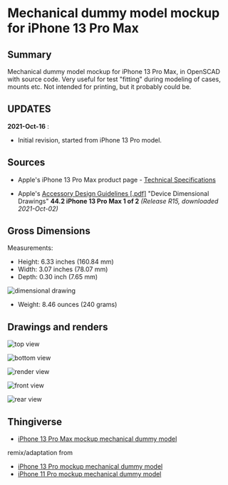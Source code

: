 Mechanical dummy model mockup for iPhone 13 Pro Max
===================================================

Summary
-------

Mechanical dummy model mockup for iPhone 13 Pro Max, in OpenSCAD with source code. Very useful for test "fitting" during modeling of cases, mounts etc. Not intended for printing, but it probably could be.

UPDATES
-------

**2021-Oct-16** :

-	Initial revision, started from iPhone 13 Pro model.

Sources
-------

-	Apple's iPhone 13 Pro Max product page - [Technical Specifications](https://www.apple.com/iphone-13-pro/specs/)

-	Apple's [Accessory Design Guidelines [.pdf]](https://developer.apple.com/accessories/Accessory-Design-Guidelines.pdf) "Device Dimensional Drawings" **44.2 iPhone 13 Pro Max 1 of 2** *(Release R15, downloaded 2021-Oct-02)*

Gross Dimensions
----------------

Measurements:

-	Height: 6.33 inches (160.84 mm)
-	Width: 3.07 inches (78.07 mm)
-	Depth: 0.30 inch (7.65 mm)

![dimensional drawing](img/dimensions_iphone_13_pro_max__screenshot.png)

-	Weight: 8.46 ounces (240 grams)

Drawings and renders
--------------------

![top view](img/iphone_13_pro_max_top_view.png)

![bottom view](img/iphone_13_pro_max_bottom_view.png)

![render view](img/iphone_13_pro_max_render_view.png)

![front view](img/iphone_13_pro_max_front_view.png)

![rear view](img/iphone_13_pro_max_rear_view.png)

Thingiverse
-----------

-	[iPhone 13 Pro Max mockup mechanical dummy model](https://www.thingiverse.com/thing:TBD/)

remix/adaptation from

-	[iPhone 13 Pro mockup mechanical dummy model](https://www.thingiverse.com/thing:4980345/)
-	[iPhone 11 Pro mockup mechanical dummy model](https://www.thingiverse.com/thing:3865803/)
